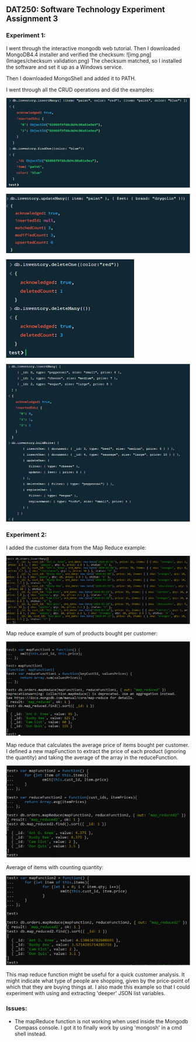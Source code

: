 ## DAT250: Software Technology Experiment Assignment 3

### Experiment 1:

I went through the interactive mongodb web tutorial.
Then I downloaded MongoDB4.4 installer and verified the checksum:
![img.png](Images/checksum validation.png)
The checksum matched, so I installed the software and set it up as a Windows service.


Then I downloaded MongoShell and added it to PATH.

I went through all the CRUD operations and did the examples:

![img.png](Images/img0.png)

![img.png](Images/img1.png)

![img.png](Images/img.png)

![img_1.png](Images/img2.png)

### Experiment 2:
I added the customer data from the Map Reduce example:

![img.png](Images/customerData.png)

Map reduce example of sum of products bought per customer:

![img.png](Images/mapReduce.png)

Map reduce that calculates the average price of items bought per customer.
I defined a new mapFunction to extract the price of each product (ignoring the quantity) and taking the average of the array in the reduceFunction.

![img.png](Images/mapReduce2.png)

Average of items with counting quantity:

![img.png](Images/mapReduce2b.png)

This map reduce function might be useful for a quick customer analysis. 
It might indicate what type of people are shopping, given by the price-point of which that they are buying things at.
I also made this example so that I could experiment with using and extracting 'deeper' JSON list variables.

### Issues:
- The mapReduce function is not working when used inside the Mongodb Compass console. I got it to finally work by using 'mongosh' in a cmd shell instead.